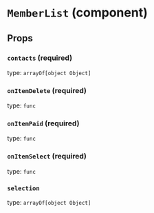`MemberList` (component)
========================



Props
-----

### `contacts` (required)

type: `arrayOf[object Object]`


### `onItemDelete` (required)

type: `func`


### `onItemPaid` (required)

type: `func`


### `onItemSelect` (required)

type: `func`


### `selection`

type: `arrayOf[object Object]`

